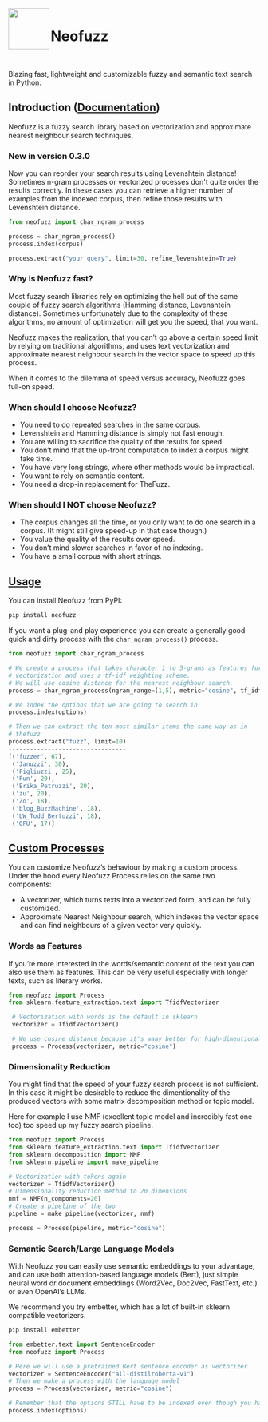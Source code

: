 <img align="left" width="82" height="82" src="docs/_static/logo.svg">

# Neofuzz

<br>

Blazing fast, lightweight and customizable fuzzy and semantic text search in Python.

## Introduction ([Documentation](https://x-tabdeveloping.github.io/neofuzz/))
Neofuzz is a fuzzy search library based on vectorization and approximate nearest neighbour
search techniques.

### New in version 0.3.0
Now you can reorder your search results using Levenshtein distance!
Sometimes n-gram processes or vectorized processes don't quite order the results correctly.
In these cases you can retrieve a higher number of examples from the indexed corpus, then refine those results with Levenshtein distance.

```python
from neofuzz import char_ngram_process

process = char_ngram_process()
process.index(corpus)

process.extract("your query", limit=30, refine_levenshtein=True)
```

### Why is Neofuzz fast?
Most fuzzy search libraries rely on optimizing the hell out of the same couple of fuzzy search algorithms (Hamming distance, Levenshtein distance). Sometimes unfortunately due to the complexity of these algorithms, no amount of optimization will get you the speed, that you want.

Neofuzz makes the realization, that you can’t go above a certain speed limit by relying on traditional algorithms, and uses text vectorization and approximate nearest neighbour search in the vector space to speed up this process.

When it comes to the dilemma of speed versus accuracy, Neofuzz goes full-on speed.

### When should I choose Neofuzz?
 - You need to do repeated searches in the same corpus.
 - Levenshtein and Hamming distance is simply not fast enough.
 - You are willing to sacrifice the quality of the results for speed.
 - You don’t mind that the up-front computation to index a corpus might take time.
 - You have very long strings, where other methods would be impractical.
 - You want to rely on semantic content.
 - You need a drop-in replacement for TheFuzz.

### When should I NOT choose Neofuzz?
 - The corpus changes all the time, or you only want to do one search in a corpus. (It might still give speed-up in that case though.)
 - You value the quality of the results over speed.
 - You don’t mind slower searches in favor of no indexing.
 - You have a small corpus with short strings.

## [Usage](https://x-tabdeveloping.github.io/neofuzz/getting_started.html)

You can install Neofuzz from PyPI:

```bash
pip install neofuzz
```

If you want a plug-and play experience you can create a generally good quick and dirty
process with the `char_ngram_process()` process.

```python
from neofuzz import char_ngram_process

# We create a process that takes character 1 to 5-grams as features for
# vectorization and uses a tf-idf weighting scheme.
# We will use cosine distance for the nearest neighbour search.
process = char_ngram_process(ngram_range=(1,5), metric="cosine", tf_idf=True)

# We index the options that we are going to search in
process.index(options)

# Then we can extract the ten most similar items the same way as in
# thefuzz
process.extract("fuzz", limit=10)
---------------------------------
[('fuzzer', 67),
 ('Januzzi', 30),
 ('Figliuzzi', 25),
 ('Fun', 20),
 ('Erika_Petruzzi', 20),
 ('zu', 20),
 ('Zo', 18),
 ('blog_BuzzMachine', 18),
 ('LW_Todd_Bertuzzi', 18),
 ('OFU', 17)]
```

## [Custom Processes](https://x-tabdeveloping.github.io/neofuzz/custom_vectorizer.html)

You can customize Neofuzz’s behaviour by making a custom process.
Under the hood every Neofuzz Process relies on the same two components:

 - A vectorizer, which turns texts into a vectorized form, and can be fully customized.
 - Approximate Nearest Neighbour search, which indexes the vector space and can find neighbours of a given vector very quickly.
### Words as Features

If you’re more interested in the words/semantic content of the text you can also use them as features. This can be very useful especially with longer texts, such as literary works.

```python
from neofuzz import Process
from sklearn.feature_extraction.text import TfidfVectorizer

 # Vectorization with words is the default in sklearn.
 vectorizer = TfidfVectorizer()

 # We use cosine distance because it's waay better for high-dimentional spaces.
 process = Process(vectorizer, metric="cosine")
```

### Dimensionality Reduction

You might find that the speed of your fuzzy search process is not sufficient. In this case it might be desirable to reduce the dimentionality of the produced vectors with some matrix decomposition method or topic model.

Here for example I use NMF (excellent topic model and incredibly fast one too) too speed up my fuzzy search pipeline.

```python
from neofuzz import Process
from sklearn.feature_extraction.text import TfidfVectorizer
from sklearn.decomposition import NMF
from sklearn.pipeline import make_pipeline

# Vectorization with tokens again
vectorizer = TfidfVectorizer()
# Dimensionality reduction method to 20 dimensions
nmf = NMF(n_components=20)
# Create a pipeline of the two
pipeline = make_pipeline(vectorizer, nmf)

process = Process(pipeline, metric="cosine")
```

### Semantic Search/Large Language Models

With Neofuzz you can easily use semantic embeddings to your advantage, and can use both attention-based language models (Bert), just simple neural word or document embeddings (Word2Vec, Doc2Vec, FastText, etc.) or even OpenAI’s LLMs.

We recommend you try embetter, which has a lot of built-in sklearn compatible vectorizers.
```bash
pip install embetter
```

```python
from embetter.text import SentenceEncoder
from neofuzz import Process

# Here we will use a pretrained Bert sentence encoder as vectorizer
vectorizer = SentenceEncoder("all-distilroberta-v1")
# Then we make a process with the language model
process = Process(vectorizer, metric="cosine")

# Remember that the options STILL have to be indexed even though you have a pretrained vectorizer
process.index(options)
```
